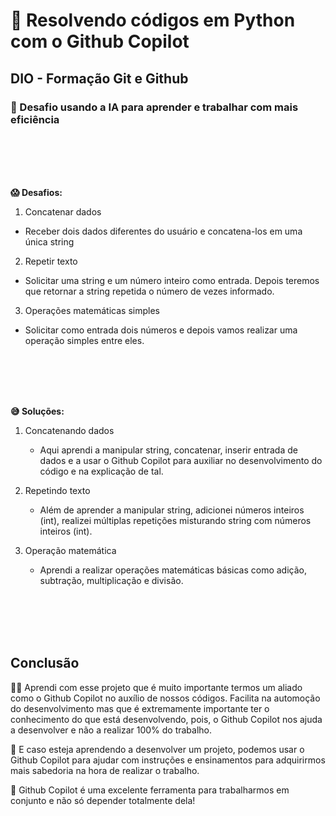 # 🐍 Resolvendo códigos em Python com o Github Copilot

## DIO - Formação Git e Github

### 🤖  Desafio usando a IA para aprender e trabalhar com mais eficiência

<br><br><br><br>

__😱 Desafios:__

1. Concatenar dados
  - Receber dois dados diferentes do usuário e concatena-los em uma única string
2. Repetir texto
  - Solicitar uma string e um número inteiro como entrada. Depois teremos que retornar a string repetida o número de vezes informado.
3. Operações matemáticas simples
  - Solicitar como entrada dois números e depois vamos realizar uma operação simples entre eles.


<br><br><br><br>

__😅 Soluções:__

1. Concatenando dados
  
    -  Aqui aprendi a manipular string, concatenar, inserir entrada de dados e a usar o Github Copilot para auxiliar no desenvolvimento do código e na explicação de tal.

  2. Repetindo texto
    
     - Além de aprender a manipular string, adicionei números inteiros (int), realizei múltiplas repetições misturando string com números inteiros (int).

  3. Operação matemática
   
      - Aprendi a realizar operações matemáticas básicas como adição, subtração, multiplicação e divisão.


<br><br><br><br>

## Conclusão

🧑‍💻 Aprendi com esse projeto que é muito importante termos um aliado como o Github Copilot no auxílio de nossos códigos. Facilita na automoção do desenvolvimento mas que é extremamente importante ter o conhecimento do que está desenvolvendo, pois, o Github Copilot nos ajuda a desenvolver e não a realizar 100% do trabalho. 

📖 E caso esteja aprendendo a desenvolver um projeto, podemos usar o Github Copilot para ajudar com instruções e ensinamentos para adquirirmos mais sabedoria na hora de realizar o trabalho. 

🤖 Github Copilot é uma excelente ferramenta para trabalharmos em conjunto e não só depender totalmente dela!
